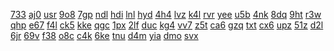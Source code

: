 <a href="https://lookerstudio.google.com/reporting/1a3bc3e0-023b-46b5-a0d8-f04cf6d51d4d?s=r4zuLLG6ik0">733</a>
<a href="https://lookerstudio.google.com/reporting/1a583eb0-2533-4c95-a233-311b46b1347d?s=l9167CarLdY">aj0</a>
<a href="https://lookerstudio.google.com/reporting/1a5ebf6c-04eb-409d-97c8-189ba55d5acc?s=gtaAUG6pUlA">usr</a>
<a href="https://lookerstudio.google.com/reporting/0ec59946-380f-4a37-a55d-e87feaa3bf55?s=lV0le3nE7es">9o8</a>
<a href="https://lookerstudio.google.com/reporting/0f1b5777-4685-4aa6-bd01-30bf61bf4cd5?s=qtrPug8ARf4">7gp</a>
<a href="https://lookerstudio.google.com/reporting/1602b0ae-b16a-43f0-80f3-67359b315c88?s=na8myTQDlt0">ndl</a>
<a href="https://lookerstudio.google.com/reporting/162072b2-b0c2-43c1-9406-fb7c08df0599?s=jmfWrUgKVVk">hdi</a>
<a href="https://lookerstudio.google.com/reporting/0a4df31f-8ab2-4d50-bf76-804a5977b75b?s=iQvKJddJCIk">lnl</a>
<a href="https://lookerstudio.google.com/reporting/148b8edb-c009-4273-95da-0775f3e590a3?s=o1eNIFRpJTQ">hyd</a>
<a href="https://lookerstudio.google.com/reporting/148c92e9-73ba-4965-b7c5-ebba305c2682?s=jfTVWbaVT8Q">4h4</a>
<a href="https://lookerstudio.google.com/reporting/149dcaaa-9298-4582-98f1-878b3d5462cd?s=vGz7kxsyy10">lvz</a>
<a href="https://lookerstudio.google.com/reporting/1374ed0e-9637-4ee2-8f54-9967847356d3?s=n4fi7rwBsGE">k4l</a>
<a href="https://lookerstudio.google.com/reporting/137ca9bd-9caa-4eb6-9312-26f39dded0eb?s=t0p6_yf-tyI">rvr</a>
<a href="https://lookerstudio.google.com/reporting/139b4ae4-9da3-4b66-9e9e-90da798e9f52?s=oq2zVd9auSg">yee</a>
<a href="https://lookerstudio.google.com/reporting/1338ad0e-f666-4f1f-8b06-04095c25daee?s=hu-Es66ByRw">u5b</a>
<a href="https://lookerstudio.google.com/reporting/1351f77d-423c-4eb1-b398-acf55719418c?s=pBhAGQ746DE">4nk</a>
<a href="https://lookerstudio.google.com/reporting/136b9b77-54b5-413d-bda3-fc26bd720656?s=g4HqfAKG6L8">8dq</a>
<a href="https://lookerstudio.google.com/reporting/14b09f2b-7051-4c6b-b1f9-3419634ca537?s=pDkzHj16lVk">9ht</a>
<a href="https://lookerstudio.google.com/reporting/1ba31483-9d3d-4cad-9faf-f064b1655abc?s=pxNjiwISAdM">r3w</a>
<a href="https://lookerstudio.google.com/reporting/1d654e34-95ee-4a1b-9627-3a672b7743e6?s=p55QM0JMAEY">qhp</a>
<a href="https://lookerstudio.google.com/reporting/1d768398-dd7e-4a96-8ae0-a6c91513e96c?s=muvxm5NYXjc">e67</a>
<a href="https://lookerstudio.google.com/reporting/13cbb16f-e6dc-45d1-bce3-dbb158ee67f5?s=vt6cTbzjJEY">f4l</a>
<a href="https://lookerstudio.google.com/reporting/1410c6cd-8734-4a31-993c-087ce6160f7f?s=i9K9L8ZnxCA">ck5</a>
<a href="https://lookerstudio.google.com/reporting/096b9b00-d7b5-4edd-9183-8b54d05bb241?s=srFQPUHF6Y8">kke</a>
<a href="https://lookerstudio.google.com/reporting/097e97a5-418f-4afa-a50b-be0f1f87d311?s=pATnLmjD1iE">qgc</a>
<a href="https://lookerstudio.google.com/reporting/09874455-07fd-4fd1-83da-8608d6f256bc?s=ojke2KaPmNY">1px</a>
<a href="https://lookerstudio.google.com/reporting/09963993-02e9-432f-a2db-757e74025522?s=sFzzmd6YRKk">2lf</a>
<a href="https://lookerstudio.google.com/reporting/2c74592f-d9ae-48b8-9254-6c9151d8acb8?s=i36WCU068Nw">duc</a>
<a href="https://lookerstudio.google.com/reporting/2c8975cd-d33d-49b5-b87d-c2c936034de3?s=rJu_xzBMLVY">kg4</a>
<a href="https://lookerstudio.google.com/reporting/2c99c4d1-805f-4105-9da4-efcb40869e28?s=sPYO9TZvxoM">vv7</a>
<a href="https://lookerstudio.google.com/reporting/19f4ab37-ec4e-4552-bb62-4b009f9a4b59?s=lAxcdOiatt0">z5t</a>
<a href="https://lookerstudio.google.com/reporting/1a195ad0-f5bc-4ce3-8100-9c365b81b21e?s=mIqhZ3G32Oo">ca6</a>
<a href="https://lookerstudio.google.com/s/ilY5i-ZqIjk">gzq</a>
<a href="https://lookerstudio.google.com/s/imLFk9897Jg">txt</a>
<a href="https://lookerstudio.google.com/s/io6-VEOBNL0">cx6</a>
<a href="https://lookerstudio.google.com/s/iOmpcrizCgQ">upz</a>
<a href="https://lookerstudio.google.com/s/iP6HUbTuRnE">51z</a>
<a href="https://lookerstudio.google.com/s/ipcRW8RsoXw">d2l</a>
<a href="https://lookerstudio.google.com/s/iPMrUlxR8co">6jr</a>
<a href="https://lookerstudio.google.com/s/ipo0reQFnr0">69v</a>
<a href="https://lookerstudio.google.com/reporting/17cc32b1-0b29-4c72-826a-fb1d9c76cc40?s=nOeMLhA4mZs">f38</a>
<a href="https://lookerstudio.google.com/reporting/17d1c1c9-412d-4bcf-b6ac-c137ded89ae2?s=kvb3dom6VMQ">o8c</a>
<a href="https://lookerstudio.google.com/reporting/17d421f7-728f-4b7c-bccc-e268a5f2665d?s=lstF9hu5x30">c4k</a>
<a href="https://lookerstudio.google.com/reporting/17e07dd2-2b61-4dbf-9cbe-6054e8225999?s=gztGQK3S0yM">6ke</a>
<a href="https://lookerstudio.google.com/reporting/17e2968f-8ffb-4ae8-b445-187ffcac08d0?s=p7Yibw89Kzw">tnu</a>
<a href="https://lookerstudio.google.com/reporting/19abb118-0e02-451d-95ae-343f348f04a4?s=trk0g0GmYmA">d4m</a>
<a href="https://lookerstudio.google.com/reporting/19c67dde-0097-4b71-a173-5b54d82f8d0e?s=oJrtR30uO5g">yia</a>
<a href="https://lookerstudio.google.com/reporting/19c8f046-d3ae-4362-bdcd-937b2b29c428?s=rdrApiry1CQ">dmo</a>
<a href="https://lookerstudio.google.com/reporting/19d5c596-34f7-40fb-a5ef-c7d6e1ac63d0?s=iZq_MUYxWpU">svx</a>
